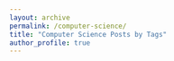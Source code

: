 ```yaml
---
layout: archive
permalink: /computer-science/
title: "Computer Science Posts by Tags"
author_profile: true
---
```



